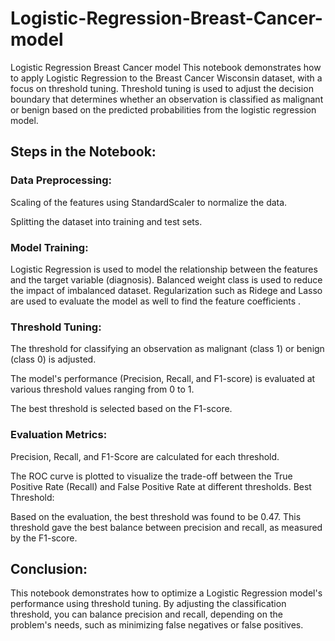 # Logistic-Regression-Breast-Cancer-model
Logistic Regression Breast Cancer model
This notebook demonstrates how to apply Logistic Regression to the Breast Cancer Wisconsin dataset, with a focus on threshold tuning. Threshold tuning is used to adjust the decision boundary that determines whether an observation is classified as malignant or benign based on the predicted probabilities from the logistic regression model.

## Steps in the Notebook:

### Data Preprocessing:

Scaling of the features using StandardScaler to normalize the data.

Splitting the dataset into training and test sets.

### Model Training:

Logistic Regression is used to model the relationship between the features and the target variable (diagnosis).
Balanced weight class is used to reduce the impact of imbalanced dataset.
Regularization such as Ridege and Lasso are used to evaluate the model  as well to find the feature coefficients .


### Threshold Tuning:

The threshold for classifying an observation as malignant (class 1) or benign (class 0) is adjusted.

The model's performance (Precision, Recall, and F1-score) is evaluated at various threshold values ranging from 0 to 1.

The best threshold is selected based on the F1-score.

### Evaluation Metrics:

Precision, Recall, and F1-Score are calculated for each threshold.

The ROC curve is plotted to visualize the trade-off between the True Positive Rate (Recall) and False Positive Rate at different thresholds.
Best Threshold:

Based on the evaluation, the best threshold was found to be 0.47. This threshold gave the best balance between precision and recall, as measured by the F1-score.
## Conclusion:

This notebook demonstrates how to optimize a Logistic Regression model's performance using threshold tuning. By adjusting the classification threshold, you can balance precision and recall, depending on the problem's needs, such as minimizing false negatives or false positives.
